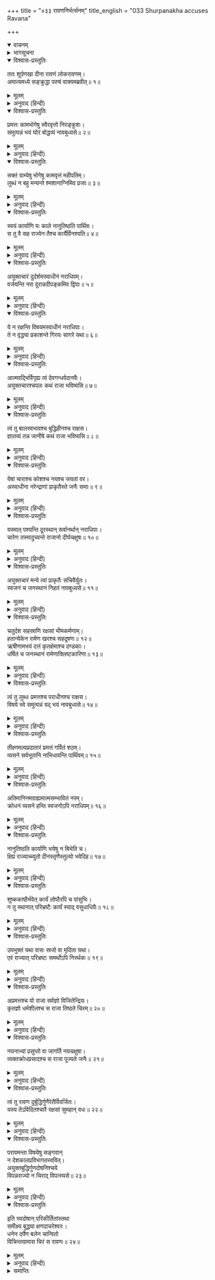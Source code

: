 +++
title = "०३३ रावणनिर्भर्त्सनम्"
title_english = "033 Shurpanakha accuses Ravana"

+++
<details open><summary>वाचनम्</summary>
<div caption="श्रीराम-हरिसीताराममूर्ति-घनपाठिभ्यां वचनम्" class="audioEmbed" src="https://archive.org/download/Ramayana-recitation-Sriram-harisItArAmamUrti-Ghanapaati-v2/Kanda_3/Kanda_3_ARK-033-Ravana_Nirbhartha_Sanaa.mp3"></div>
</details>

<details><summary>भागसूचना</summary>

33. शूर्पणखाका रावणको फटकारना
</details>

<details open><summary>विश्वास-प्रस्तुतिः</summary>

ततः शूर्पणखा दीना रावणं लोकरावणम्।  
अमात्यमध्ये सङ्क्रुद्धा परुषं वाक्यमब्रवीत्॥ १॥
</details>

<details><summary>मूलम्</summary>

ततः शूर्पणखा दीना रावणं लोकरावणम्।  
अमात्यमध्ये सङ्क्रुद्धा परुषं वाक्यमब्रवीत्॥ १॥
</details>

<details><summary>अनुवाद (हिन्दी)</summary>

उस समय शूर्पणखा श्रीरामसे तिरस्कृत होनेके कारण बहुत दुःखी थी। उसने मन्त्रियोंके बीचमें बैठे हुए समस्त लोकोंको रुलानेवाले रावणसे अत्यन्त कुपित होकर कठोर वाणीमें कहा—॥ १॥
</details>

<details open><summary>विश्वास-प्रस्तुतिः</summary>

प्रमत्तः कामभोगेषु स्वैरवृत्तो निरङ्कुशः।  
समुत्पन्नं भयं घोरं बोद्धव्यं नावबुध्यसे॥ २॥
</details>

<details><summary>मूलम्</summary>

प्रमत्तः कामभोगेषु स्वैरवृत्तो निरङ्कुशः।  
समुत्पन्नं भयं घोरं बोद्धव्यं नावबुध्यसे॥ २॥
</details>

<details><summary>अनुवाद (हिन्दी)</summary>

‘राक्षसराज! तुम स्वेच्छाचारी और निरङ्कुश होकर विषय-भोगोंमें मतवाले हो रहे हो। तुम्हारे लिये घोरभय उत्पन्न हो गया है। तुम्हें इसकी जानकारी होनी चाहिये थी, किंतु तुम इसके विषयमें कुछ नहीं जानते हो॥ २॥
</details>

<details open><summary>विश्वास-प्रस्तुतिः</summary>

सक्तं ग्राम्येषु भोगेषु कामवृत्तं महीपतिम्।  
लुब्धं न बहु मन्यन्ते श्मशानाग्निमिव प्रजाः॥ ३॥
</details>

<details><summary>मूलम्</summary>

सक्तं ग्राम्येषु भोगेषु कामवृत्तं महीपतिम्।  
लुब्धं न बहु मन्यन्ते श्मशानाग्निमिव प्रजाः॥ ३॥
</details>

<details><summary>अनुवाद (हिन्दी)</summary>

‘जो राजा निम्न श्रेणीके भोगोंमें आसक्त हो स्वेच्छाचारी और लोभी हो जाता है, उसे मरघटकी आगके समान हेय मानकर प्रजा उसका अधिक आदर नहीं करती है॥ ३॥
</details>

<details open><summary>विश्वास-प्रस्तुतिः</summary>

स्वयं कार्याणि यः काले नानुतिष्ठति पार्थिवः।  
स तु वै सह राज्येन तैश्च कार्यैर्विनश्यति॥ ४॥
</details>

<details><summary>मूलम्</summary>

स्वयं कार्याणि यः काले नानुतिष्ठति पार्थिवः।  
स तु वै सह राज्येन तैश्च कार्यैर्विनश्यति॥ ४॥
</details>

<details><summary>अनुवाद (हिन्दी)</summary>

‘जो राजा ठीक समयपर स्वयं ही अपने कार्योंका सम्पादन नहीं करता है, वह राज्य और उन कार्योंके साथ ही नष्ट हो जाता है॥ ४॥
</details>

<details open><summary>विश्वास-प्रस्तुतिः</summary>

अयुक्तचारं दुर्दर्शमस्वाधीनं नराधिपम्।  
वर्जयन्ति नरा दूरान्नदीपङ्कमिव द्विपाः॥ ५॥
</details>

<details><summary>मूलम्</summary>

अयुक्तचारं दुर्दर्शमस्वाधीनं नराधिपम्।  
वर्जयन्ति नरा दूरान्नदीपङ्कमिव द्विपाः॥ ५॥
</details>

<details><summary>अनुवाद (हिन्दी)</summary>

‘जो राज्यकी देखभालके लिये गुप्तचरोंको नियुक्त नहीं करता है, प्रजाजनोंको जिसका दर्शन दुर्लभ हो जाता है और कामिनी आदि भोगोंमें आसक्त होनेके कारण अपनी स्वाधीनता खो बैठता है, ऐसे राजाको प्रजा दूरसे ही त्याग देती है। ठीक उसी तरह, जैसे हाथी नदीकी कीचड़से दूर ही रहते हैं॥ ५॥
</details>

<details open><summary>विश्वास-प्रस्तुतिः</summary>

ये न रक्षन्ति विषयमस्वाधीनं नराधिपाः।  
ते न वृद्ध्या प्रकाशन्ते गिरयः सागरे यथा॥ ६॥
</details>

<details><summary>मूलम्</summary>

ये न रक्षन्ति विषयमस्वाधीनं नराधिपाः।  
ते न वृद्ध्या प्रकाशन्ते गिरयः सागरे यथा॥ ६॥
</details>

<details><summary>अनुवाद (हिन्दी)</summary>

जो नरेश अपने राज्यके उस प्रान्तकी, जो अपनी ही असावधानीके कारण दूसरेके अधिकारमें चला गया हो, रक्षा नहीं करते—उसे पुनः अपने अधिकारमें नहीं लाते, वे समुद्रमें डूबे हुए पर्वतोंकी भाँति अपने अभ्युदयसे प्रकाशित नहीं होते हैं॥ ६॥
</details>

<details open><summary>विश्वास-प्रस्तुतिः</summary>

आत्मवद्भिर्विगृह्य त्वं देवगन्धर्वदानवैः।  
अयुक्तचारश्चपलः कथं राजा भविष्यसि॥ ७॥
</details>

<details><summary>मूलम्</summary>

आत्मवद्भिर्विगृह्य त्वं देवगन्धर्वदानवैः।  
अयुक्तचारश्चपलः कथं राजा भविष्यसि॥ ७॥
</details>

<details><summary>अनुवाद (हिन्दी)</summary>

‘जो अपने मनको काबूमें रखनेवाले एवं प्रयत्नशील हैं, उन देवताओं, गन्धर्वों तथा दानवोंके साथ विरोध करके तुमने अपने राज्यकी देखभालके लिये गुप्तचर नहीं नियुक्त किये हैं, ऐसी दशामें तुम-जैसा विषयलोलुप चपल पुरुष कैसे राजा बना रह सकेगा?॥ ७॥
</details>

<details open><summary>विश्वास-प्रस्तुतिः</summary>

त्वं तु बालस्वभावश्च बुद्धिहीनश्च राक्षस।  
ज्ञातव्यं तन्न जानीषे कथं राजा भविष्यसि॥ ८॥
</details>

<details><summary>मूलम्</summary>

त्वं तु बालस्वभावश्च बुद्धिहीनश्च राक्षस।  
ज्ञातव्यं तन्न जानीषे कथं राजा भविष्यसि॥ ८॥
</details>

<details><summary>अनुवाद (हिन्दी)</summary>

‘राक्षस! तुम्हारा स्वभाव बालकों-जैसा है। तुम निरे बुद्धिहीन हो। तुम्हें जाननेयोग्य बातोंका भी ज्ञान नहीं है। ऐसी दशामें तुम किस तरह राजा बने रह सकोगे?॥ ८॥
</details>

<details open><summary>विश्वास-प्रस्तुतिः</summary>

येषां चाराश्च कोशश्च नयश्च जयतां वर।  
अस्वाधीना नरेन्द्राणां प्राकृतैस्ते जनैः समाः॥ ९॥
</details>

<details><summary>मूलम्</summary>

येषां चाराश्च कोशश्च नयश्च जयतां वर।  
अस्वाधीना नरेन्द्राणां प्राकृतैस्ते जनैः समाः॥ ९॥
</details>

<details><summary>अनुवाद (हिन्दी)</summary>

‘विजयी वीरोंमें श्रेष्ठ निशाचरपते! जिन नरेशोंके गुप्तचर, कोष और नीति—ये सब अपने अधीन नहीं हैं, वे साधारण लोगोंके ही समान हैं॥ ९॥
</details>

<details open><summary>विश्वास-प्रस्तुतिः</summary>

यस्मात् पश्यन्ति दूरस्थान् सर्वानर्थान् नराधिपाः।  
चारेण तस्मादुच्यन्ते राजानो दीर्घचक्षुषः॥ १०॥
</details>

<details><summary>मूलम्</summary>

यस्मात् पश्यन्ति दूरस्थान् सर्वानर्थान् नराधिपाः।  
चारेण तस्मादुच्यन्ते राजानो दीर्घचक्षुषः॥ १०॥
</details>

<details><summary>अनुवाद (हिन्दी)</summary>

‘गुप्तचरोंकी सहायतासे राजालोग दूर-दूरके सारे कार्योंकी देखभाल करते रहते हैं, इसीलिये वे दीर्घदर्शी या दूरदर्शी कहलाते हैं॥ १०॥
</details>

<details open><summary>विश्वास-प्रस्तुतिः</summary>

अयुक्तचारं मन्ये त्वां प्राकृतैः सचिवैर्युतः।  
स्वजनं च जनस्थानं निहतं नावबुध्यसे॥ ११॥
</details>

<details><summary>मूलम्</summary>

अयुक्तचारं मन्ये त्वां प्राकृतैः सचिवैर्युतः।  
स्वजनं च जनस्थानं निहतं नावबुध्यसे॥ ११॥
</details>

<details><summary>अनुवाद (हिन्दी)</summary>

‘मैं समझती हूँ, तुम गवाँर मन्त्रियोंसे घिरे हुए हो, तभी तो तुमने अपने राज्यके भीतर गुप्तचर नहीं तैनात किये हैं। तुम्हारे स्वजन मारे गये और जनस्थान उजाड़ हो गया, फिर भी तुम्हें इसका पता नहीं लगा है॥ ११॥
</details>

<details open><summary>विश्वास-प्रस्तुतिः</summary>

चतुर्दश सहस्राणि रक्षसां भीमकर्मणाम्।  
हतान्येकेन रामेण खरश्च सहदूषणः॥ १२॥  
ऋषीणामभयं दत्तं कृतक्षेमाश्च दण्डकाः।  
धर्षितं च जनस्थानं रामेणाक्लिष्टकारिणा॥ १३॥
</details>

<details><summary>मूलम्</summary>

चतुर्दश सहस्राणि रक्षसां भीमकर्मणाम्।  
हतान्येकेन रामेण खरश्च सहदूषणः॥ १२॥  
ऋषीणामभयं दत्तं कृतक्षेमाश्च दण्डकाः।  
धर्षितं च जनस्थानं रामेणाक्लिष्टकारिणा॥ १३॥
</details>

<details><summary>अनुवाद (हिन्दी)</summary>

‘अकेले रामने, जो अनायास ही महान् कर्म करनेवाले हैं, भीमकर्मा राक्षसोंकी चौदह हजार सेनाको यमलोक पहुँचा दिया, खर और दूषणके भी प्राण ले लिये, ऋषियोंको भी अभयदान कर दिया तथा दण्डकारण्यमें राक्षसोंकी ओरसे जो विघ्न-बाधाएँ थीं, उन सबको दूर करके वहाँ शान्ति स्थापित कर दी। जनस्थानको तो उन्होंने चौपट ही कर डाला॥ १२-१३॥
</details>

<details open><summary>विश्वास-प्रस्तुतिः</summary>

त्वं तु लुब्धः प्रमत्तश्च पराधीनश्च राक्षस।  
विषये स्वे समुत्पन्नं यद् भयं नावबुध्यसे॥ १४॥
</details>

<details><summary>मूलम्</summary>

त्वं तु लुब्धः प्रमत्तश्च पराधीनश्च राक्षस।  
विषये स्वे समुत्पन्नं यद् भयं नावबुध्यसे॥ १४॥
</details>

<details><summary>अनुवाद (हिन्दी)</summary>

‘राक्षस! तुम तो लोभ और प्रमादमें फँसकर पराधीन हो रहे हो, अतः अपने ही राज्यमें उत्पन्न हुए भयका तुम्हें कुछ पता ही नहीं है॥ १४॥
</details>

<details open><summary>विश्वास-प्रस्तुतिः</summary>

तीक्ष्णमल्पप्रदातारं प्रमत्तं गर्वितं शठम्।  
व्यसने सर्वभूतानि नाभिधावन्ति पार्थिवम्॥ १५॥
</details>

<details><summary>मूलम्</summary>

तीक्ष्णमल्पप्रदातारं प्रमत्तं गर्वितं शठम्।  
व्यसने सर्वभूतानि नाभिधावन्ति पार्थिवम्॥ १५॥
</details>

<details><summary>अनुवाद (हिन्दी)</summary>

‘जो राजा कठोरतापूर्ण बर्ताव करता अथवा तीखे स्वभावका परिचय देता है, सेवकोंको बहुत कम वेतन देता है, प्रमादमें पड़ा और गर्वमें भरा रहता है तथा स्वभावसे ही शठ होता है, उसके संकटमें पड़नेपर सभी प्राणी उसका साथ छोड़ देते हैं—उसकी सहायताके लिये आगे नहीं बढ़ते हैं॥
</details>

<details open><summary>विश्वास-प्रस्तुतिः</summary>

अतिमानिनमग्राह्यमात्मसम्भावितं नरम्।  
क्रोधनं व्यसने हन्ति स्वजनोऽपि नराधिपम्॥ १६॥
</details>

<details><summary>मूलम्</summary>

अतिमानिनमग्राह्यमात्मसम्भावितं नरम्।  
क्रोधनं व्यसने हन्ति स्वजनोऽपि नराधिपम्॥ १६॥
</details>

<details><summary>अनुवाद (हिन्दी)</summary>

‘जो अत्यन्त अभिमानी, अपनानेके अयोग्य, आप ही अपनेको बहुत बड़ा माननेवाला और क्रोधी होता है, ऐसे नर अथवा नरेशको संकटकालमें आत्मीय जन भी मार डालते हैं॥ १६॥
</details>

<details open><summary>विश्वास-प्रस्तुतिः</summary>

नानुतिष्ठति कार्याणि भयेषु न बिभेति च।  
क्षिप्रं राज्याच्च्युतो दीनस्तृणैस्तुल्यो भवेदिह॥ १७॥
</details>

<details><summary>मूलम्</summary>

नानुतिष्ठति कार्याणि भयेषु न बिभेति च।  
क्षिप्रं राज्याच्च्युतो दीनस्तृणैस्तुल्यो भवेदिह॥ १७॥
</details>

<details><summary>अनुवाद (हिन्दी)</summary>

‘जो राजा अपने कर्तव्यका पालन अथवा करनेयोग्य कार्योंका सम्पादन नहीं करता तथा भयके अवसरोंपर भयभीत (एवं अपनी रक्षाके लिये सावधान) नहीं होता, वह शीघ्र ही राज्यसे भ्रष्ट एवं दीन होकर इस भूतलपर तिनकोंके समान उपेक्षणीय हो जाता है॥ १७॥
</details>

<details open><summary>विश्वास-प्रस्तुतिः</summary>

शुष्ककाष्ठैर्भवेत् कार्यं लोष्ठैरपि च पांसुभिः।  
न तु स्थानात् परिभ्रष्टैः कार्यं स्याद् वसुधाधिपैः॥ १८॥
</details>

<details><summary>मूलम्</summary>

शुष्ककाष्ठैर्भवेत् कार्यं लोष्ठैरपि च पांसुभिः।  
न तु स्थानात् परिभ्रष्टैः कार्यं स्याद् वसुधाधिपैः॥ १८॥
</details>

<details><summary>अनुवाद (हिन्दी)</summary>

‘लोगोंको सूखे काठोंसे, मिट्टीके ढेलों तथा धूलसे भी कुछ प्रयोजन होता है, किंतु स्थानभ्रष्ट राजाओंसे उन्हें कोई प्रयोजन नहीं रहता॥ १८॥
</details>

<details open><summary>विश्वास-प्रस्तुतिः</summary>

उपभुक्तं यथा वासः स्रजो वा मृदिता यथा।  
एवं राज्यात् परिभ्रष्टः समर्थोऽपि निरर्थकः॥ १९॥
</details>

<details><summary>मूलम्</summary>

उपभुक्तं यथा वासः स्रजो वा मृदिता यथा।  
एवं राज्यात् परिभ्रष्टः समर्थोऽपि निरर्थकः॥ १९॥
</details>

<details><summary>अनुवाद (हिन्दी)</summary>

‘जैसे पहना हुआ वस्त्र और मसल डाली गयी फूलोंकी माला दूसरोंके उपयोगमें आनेयोग्य नहीं होती, इसी प्रकार राज्यसे भ्रष्ट हुआ राजा समर्थ होनेपर भी दूसरोंके लिये निरर्थक है॥ १९॥
</details>

<details open><summary>विश्वास-प्रस्तुतिः</summary>

अप्रमत्तश्च यो राजा सर्वज्ञो विजितेन्द्रियः।  
कृतज्ञो धर्मशीलश्च स राजा तिष्ठते चिरम्॥ २०॥
</details>

<details><summary>मूलम्</summary>

अप्रमत्तश्च यो राजा सर्वज्ञो विजितेन्द्रियः।  
कृतज्ञो धर्मशीलश्च स राजा तिष्ठते चिरम्॥ २०॥
</details>

<details><summary>अनुवाद (हिन्दी)</summary>

‘परंतु जो राजा सदा सावधान रहता, राज्यके समस्त कार्योंकी जानकारी रखता, इन्द्रियोंको वशमें किये रहता, कृतज्ञ (दूसरोंके उपकारको माननेवाला) तथा स्वभावसे ही धर्मपरायण होता है, वह राजा बहुत दिनोंतक राज्य करता है॥ २०॥
</details>

<details open><summary>विश्वास-प्रस्तुतिः</summary>

नयनाभ्यां प्रसुप्तो वा जागर्ति नयचक्षुषा।  
व्यक्तक्रोधप्रसादश्च स राजा पूज्यते जनैः॥ २१॥
</details>

<details><summary>मूलम्</summary>

नयनाभ्यां प्रसुप्तो वा जागर्ति नयचक्षुषा।  
व्यक्तक्रोधप्रसादश्च स राजा पूज्यते जनैः॥ २१॥
</details>

<details><summary>अनुवाद (हिन्दी)</summary>

‘जो स्थूल आँखोंसे तो सोता है, परंतु नीतिकी आँखोंसे सदा जागता रहता है तथा जिसके क्रोध और अनुग्रहका फल प्रत्यक्ष प्रकट होता है, उसी राजाकी लोग पूजा करते हैं॥ २१॥
</details>

<details open><summary>विश्वास-प्रस्तुतिः</summary>

त्वं तु रावण दुर्बुद्धिर्गुणैरेतैर्विवर्जितः।  
यस्य तेऽविदितश्चारै रक्षसां सुमहान् वधः॥ २२॥
</details>

<details><summary>मूलम्</summary>

त्वं तु रावण दुर्बुद्धिर्गुणैरेतैर्विवर्जितः।  
यस्य तेऽविदितश्चारै रक्षसां सुमहान् वधः॥ २२॥
</details>

<details><summary>अनुवाद (हिन्दी)</summary>

‘रावण! तुम्हारी बुद्धि दूषित है और तुम इन सभी राजोचित गुणोंसे वञ्चित हो; क्योंकि तुम्हें अबतक गुप्तचरोंकी सहायतासे राक्षसोंके इस महान् संहारका समाचार ज्ञात नहीं हो सका था॥ २२॥
</details>

<details open><summary>विश्वास-प्रस्तुतिः</summary>

परावमन्ता विषयेषु सङ्गवान्  
न देशकालप्रविभागतत्त्ववित्।  
अयुक्तबुद्धिर्गुणदोषनिश्चये  
विपन्नराज्यो न चिराद् विपत्स्यसे॥ २३॥
</details>

<details><summary>मूलम्</summary>

परावमन्ता विषयेषु सङ्गवान्  
न देशकालप्रविभागतत्त्ववित्।  
अयुक्तबुद्धिर्गुणदोषनिश्चये  
विपन्नराज्यो न चिराद् विपत्स्यसे॥ २३॥
</details>

<details><summary>अनुवाद (हिन्दी)</summary>

‘तुम दूसरोंका अनादर करनेवाले, विषयासक्त और देश-कालके विभागको यथार्थरूपसे न जाननेवाले हो, तुमने गुण और दोषके विचार एवं निश्चयमें कभी अपनी बुद्धिको नहीं लगाया है, अतः तुम्हारा राज्य शीघ्र हीनष्ट हो जायगा और तुम स्वयं भी भारी विपत्तिमें पड़ जाओगे’॥
</details>

<details open><summary>विश्वास-प्रस्तुतिः</summary>

इति स्वदोषान् परिकीर्तितांस्तथा  
समीक्ष्य बुद्ध्या क्षणदाचरेश्वरः।  
धनेन दर्पेण बलेन चान्वितो  
विचिन्तयामास चिरं स रावणः॥ २४॥
</details>

<details><summary>मूलम्</summary>

इति स्वदोषान् परिकीर्तितांस्तथा  
समीक्ष्य बुद्ध्या क्षणदाचरेश्वरः।  
धनेन दर्पेण बलेन चान्वितो  
विचिन्तयामास चिरं स रावणः॥ २४॥
</details>

<details><summary>अनुवाद (हिन्दी)</summary>

शूर्पणखाके द्वारा कहे गये अपने दोषोंपर बुद्धिपूर्वक विचार करके धन, अभिमान और बलसे सम्पन्न वह निशाचर रावण बहुत देरतक सोच-विचार एवं चिन्तामें पड़ा रहा॥ २४॥
</details>

<details><summary>समाप्तिः</summary>

इत्यार्षे श्रीमद्रामायणे वाल्मीकीये आदिकाव्येऽरण्यकाण्डे त्रयस्त्रिंशः सर्गः॥ ३३॥  
इस प्रकार श्रीवाल्मीकिनिर्मित आर्षरामायण आदिकाव्यके अरण्यकाण्डमें तैंतीसवाँ सर्ग पूरा हुआ॥ ३३॥
</details>

